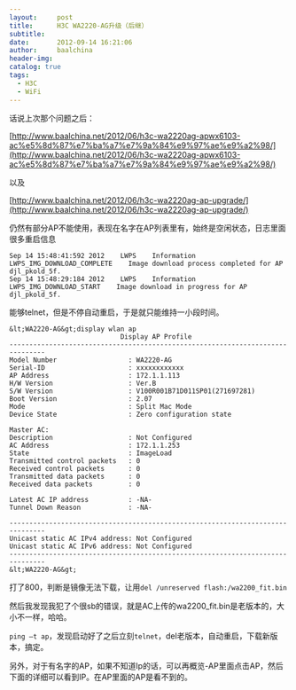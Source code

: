 ```yaml
---
layout:     post
title:      H3C WA2220-AG升级（后继）
subtitle:   
date:       2012-09-14 16:21:06
author:     baalchina
header-img:
catalog: true
tags:
  - H3C
  - WiFi
---
```



话说上次那个问题之后：

[http://www.baalchina.net/2012/06/h3c-wa2220ag-apwx6103-ac%e5%8d%87%e7%ba%a7%e7%9a%84%e9%97%ae%e9%a2%98/](http://www.baalchina.net/2012/06/h3c-wa2220ag-apwx6103-ac%e5%8d%87%e7%ba%a7%e7%9a%84%e9%97%ae%e9%a2%98/)

以及

[http://www.baalchina.net/2012/06/h3c-wa2220ag-ap-upgrade/](http://www.baalchina.net/2012/06/h3c-wa2220ag-ap-upgrade/)

仍然有部分AP不能使用，表现在名字在AP列表里有，始终是空闲状态，日志里面很多重启信息
```
Sep 14 15:48:41:592 2012    LWPS    Information    LWPS_IMG_DOWNLOAD_COMPLETE    Image download process completed for AP djl_pkold_5f.
Sep 14 15:48:29:184 2012    LWPS    Information    LWPS_IMG_DOWNLOAD_START    Image download in progress for AP djl_pkold_5f.
```
能够telnet，但是不停自动重启，于是就只能维持一小段时间。
```
&lt;WA2220-AG&gt;display wlan ap
                            Display AP Profile
-------------------------------------------------------------------------------
Model Number                  : WA2220-AG
Serial-ID                     : xxxxxxxxxxxx
AP Address                    : 172.1.1.113
H/W Version                   : Ver.B
S/W Version                   : V100R001B71D011SP01(271697281)
Boot Version                  : 2.07
Mode                          : Split Mac Mode
Device State                  : Zero configuration state

Master AC:
Description                   : Not Configured
AC Address                    : 172.1.1.253
State                         : ImageLoad
Transmitted control packets   : 0
Received control packets      : 0
Transmitted data packets      : 0
Received data packets         : 0

Latest AC IP address          : -NA-
Tunnel Down Reason            : -NA-

-------------------------------------------------------------------------------
Unicast static AC IPv4 address: Not Configured
Unicast static AC IPv6 address: Not Configured
-------------------------------------------------------------------------------
&lt;WA2220-AG&gt;
```

打了800，判断是镜像无法下载，让用`del /unreserved flash:/wa2200_fit.bin`

然后我发现我犯了个很sb的错误，就是AC上传的wa2200_fit.bin是老版本的，大小不一样，哈哈。

`ping –t ap`，发现启动好了之后立刻`telnet`，del老版本，自动重启，下载新版本，搞定。

另外，对于有名字的AP，如果不知道Ip的话，可以再概览-AP里面点击AP，然后下面的详细可以看到IP。在AP里面的AP是看不到的。